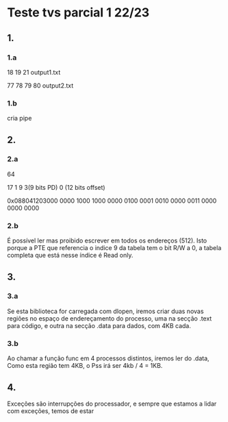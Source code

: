 # Teste tvs parcial 1 22/23

## 1.

### 1.a

18
19
21
output1.txt

77
78
79
80
output2.txt

### 1.b

cria pipe

## 2.

### 2.a

64

17		1	9	3(9 bits PD)	0 (12 bits offset)

0x088041203000
0000 1000 1000 0000 0100 0001 0010 0000 0011 	0000 0000 0000

### 2.b

É possível ler mas proibido escrever em todos os endereços (512). Isto porque a PTE que referencia o indice 9 da tabela tem o bit R/W a 0, a tabela completa que está nesse índice é Read only.

## 3.

### 3.a

Se esta biblioteca for carregada com dlopen, iremos criar duas novas regiões no espaço de endereçamento do processo, uma na secção .text para código, e outra na secção .data para dados, com 4KB cada.

### 3.b

Ao chamar a função func em 4 processos distintos, iremos ler do .data, Como esta região tem 4KB, o Pss irá ser 4kb / 4 = 1KB.

## 4.

Exceções são interrupções do processador, e sempre que estamos a lidar com exceções, temos de estar 